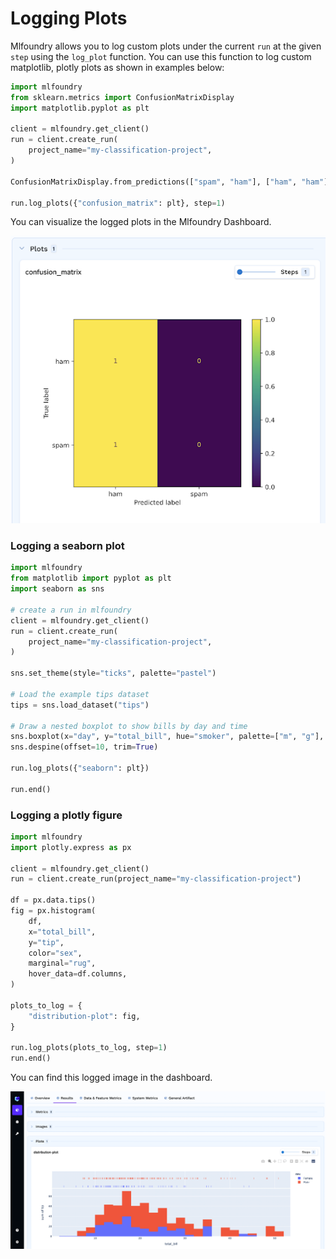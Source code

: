# Logging Plots

Mlfoundry allows you to log custom plots under the current `run` at the given `step` using the `log_plot` function.
You can use this function to log custom matplotlib, plotly plots as shown in examples below:

```python
import mlfoundry
from sklearn.metrics import ConfusionMatrixDisplay
import matplotlib.pyplot as plt

client = mlfoundry.get_client()
run = client.create_run(
    project_name="my-classification-project",
)

ConfusionMatrixDisplay.from_predictions(["spam", "ham"], ["ham", "ham"])

run.log_plots({"confusion_matrix": plt}, step=1)
```

You can visualize the logged plots in the Mlfoundry Dashboard.

![Visualizing the logged plots](../../assets/log-plot.png)

### Logging a seaborn plot

```python
import mlfoundry
from matplotlib import pyplot as plt
import seaborn as sns

# create a run in mlfoundry
client = mlfoundry.get_client()
run = client.create_run(
    project_name="my-classification-project",
)

sns.set_theme(style="ticks", palette="pastel")

# Load the example tips dataset
tips = sns.load_dataset("tips")

# Draw a nested boxplot to show bills by day and time
sns.boxplot(x="day", y="total_bill", hue="smoker", palette=["m", "g"], data=tips)
sns.despine(offset=10, trim=True)

run.log_plots({"seaborn": plt})

run.end()
```

### Logging a plotly figure
```python
import mlfoundry
import plotly.express as px

client = mlfoundry.get_client()
run = client.create_run(project_name="my-classification-project")

df = px.data.tips()
fig = px.histogram(
    df,
    x="total_bill",
    y="tip",
    color="sex",
    marginal="rug",
    hover_data=df.columns,
)

plots_to_log = {
    "distribution-plot": fig,
}

run.log_plots(plots_to_log, step=1)
run.end()
```
You can find this logged image in the dashboard.

![Plotly Image](../../assets/log-plot-plotly.png)

